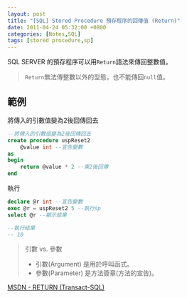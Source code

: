 ```yaml
---
layout: post
title: "[SQL] Stored Procedure 預存程序的回傳值 (Return)"
date: 2011-04-24 05:32:00 +0800
categories: [Notes,SQL]
tags: [stored procedure,sp]
---
```



SQL SERVER 的預存程序可以用`Return`語法來傳回整數值。       
> `Return`無法傳整數以外的型態，也不能傳回`null`值。

## 範例

將傳入的引數值變為2後回傳回去

```sql
--將傳入的引數值變為2後回傳回去
create procedure uspReset2
    @value int --宣告變數
as
begin
    return @value * 2 --乘2後回傳
end
```

執行

```sql
declare @r int --宣告變數
exec @r = uspReset2 5 --執行sp
select @r --顯示結果

--執行結果
-- 10
```


> 引數 vs. 參數     
> - 引數(Argument) 是用於呼叫函式。       
> - 參數(Parameter) 是方法簽章(方法的宣告)。

[MSDN - RETURN (Transact-SQL)](https://learn.microsoft.com/zh-tw/sql/t-sql/language-elements/return-transact-sql?view=sql-server-ver16)